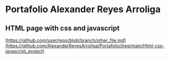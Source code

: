 # Portafolio Alexander Reyes Arroliga

## HTML page with css and javascript

[https://github.com/user/repo/blob/branch/other_file.md](https://github.com/AlexanderReyesArroliga/Portafolio/tree/main/Html-css-javascript_project)

